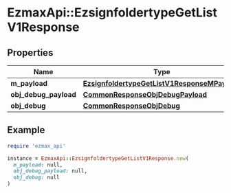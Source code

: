 # EzmaxApi::EzsignfoldertypeGetListV1Response

## Properties

| Name | Type | Description | Notes |
| ---- | ---- | ----------- | ----- |
| **m_payload** | [**EzsignfoldertypeGetListV1ResponseMPayload**](EzsignfoldertypeGetListV1ResponseMPayload.md) |  |  |
| **obj_debug_payload** | [**CommonResponseObjDebugPayload**](CommonResponseObjDebugPayload.md) |  | [optional] |
| **obj_debug** | [**CommonResponseObjDebug**](CommonResponseObjDebug.md) |  | [optional] |

## Example

```ruby
require 'ezmax_api'

instance = EzmaxApi::EzsignfoldertypeGetListV1Response.new(
  m_payload: null,
  obj_debug_payload: null,
  obj_debug: null
)
```

